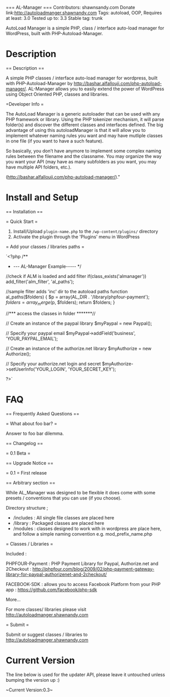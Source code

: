 === AL-Manager ===
Contributors: shawnsandy.com
Donate link:http://autoloadmanger.shawnandy.com
Tags: autoload, OOP,
Requires at least: 3.0
Tested up to: 3.3
Stable tag: trunk

AutoLoad Manager is a simple PHP,  class / interface auto-load manager for WordPress, built with PHP-Autoload-Manager.

Description
===========
== Description ==


A simple PHP classes / interface auto-load manager for wordpress, built with PHP-Autoload-Manager by http://bashar.alfallouji.com/php-autoload-manager/. AL-Manager allows you to easily extend the power of WordPress using Object Oriented PHP, classes and libraries.

=Developer Info =

The AutoLoad Manager is a generic autoloader that can be used with any PHP framework or library. Using the PHP tokenizer mechanism, it will parse folder(s) and discover the different classes and interfaces defined. The big advantage of using this autoloadManager is that it will allow you to implement whatever naming rules you want and may have mutliple classes in one file (if you want to have a such feature).

So basically, you don’t have anymore to implement some complex naming rules between the filename and the classname. You may organize the way you want your API (may have as many subfolders as you want, you may have multiple API folders, etc.).

 (http://bashar.alfallouji.com/php-autoload-manager/)."



Install and Setup
========

== Installation ==

= Quick Start =

1. Install/Upload `plugin-name.php` to the `/wp-content/plugins/` directory
2. Activate the plugin through the 'Plugins' menu in WordPress


= Add your classes / libraries paths =

`<?php
/**
 * --- AL-Manager Example-----
 */

//check if ALM is loaded and add filter
if(class_exists('almanager')) add_filter('alm_filter', 'al_paths');

//sample fliter adds 'inc' dir to the autoload paths
function al_paths($folders) {
    $p = array(AL_DIR . '/library/phpfour-payment');
    $folders = array_merge($p, $folders);
    return $folders;
}

//*** access the classes in folder *******//

// Create an instance of the paypal library
$myPaypal = new Paypal();

// Specify your paypal email
$myPaypal->addField('business', 'YOUR_PAYPAL_EMAIL');

// Create an instance of the authorize.net library
$myAuthorize = new Authorize();

// Specify your authorize.net login and secret
$myAuthorize->setUserInfo('YOUR_LOGIN', 'YOUR_SECRET_KEY');


 ?>`

FAQ
============
== Frequently Asked Questions ==


= What about foo bar? =

Answer to foo bar dilemma.

== Changelog ==

= 0.1 Beta =

== Upgrade Notice ==

= 0.1 =
First release

== Arbitrary section ==

While AL_Manager was designed to be flexible it does come with some presets / conventions that you can use (if you choose).

Directory structure ;

- /includes : All single file classes are placed here
- /library : Packaged classes are placed here
- /modules : classes designed to work with in wordpress are place here, and follow a simple naming convention e.g. mod_prefix_name.php


= Classes / Libraries =

Included :

PHPFOUR-Payment : PHP Payment Library for Paypal, Authorize.net and 2Checkout : http://phpfour.com/blog/2009/02/php-payment-gateway-library-for-paypal-authorizenet-and-2checkout/

FACEBOOK-SDK : allows you to access Facebook Platform from your PHP app : https://github.com/facebook/php-sdk

More...

For more classes/ libraries please visit http://autoloadmanger.shawnandy.com

= Submit =

Submit or suggest classes / libraries to http://autoloadmanger.shawnandy.com


Current Version
===============

The line below is used for the updater API, please leave it untouched unless bumping the version up :)

~Current Version:0.3~
